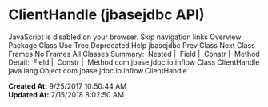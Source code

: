 # ClientHandle (jbasejdbc   API)

JavaScript is disabled on your browser. Skip navigation links Overview Package Class Use Tree Deprecated Help jbasejdbc Prev Class Next Class Frames No Frames All Classes Summary:  Nested |  Field |  Constr |  Method Detail:  Field |  Constr |  Method com.jbase.jdbc.io.inflow Class ClientHandle java.lang.Object com.jbase.jdbc.io.inflow.ClientHandle   

**Created At:** 9/25/2017 10:50:44 AM  
**Updated At:** 2/15/2018 8:02:50 AM  


